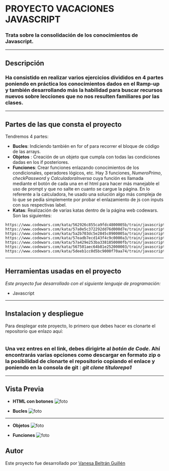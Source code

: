 # PROYECTO VACACIONES JAVASCRIPT

### Trata sobre la consolidación de los conocimientos de Javascript.
---

## Descripción ##
### Ha consistido en realizar varios ejercicios divididos en 4 partes poniendo en práctica los conocimientos dados en el Ramp-up y también desarrollando más la habilidad para buscar recursos nuevos sobre lecciones que no nos resulten familiares por las clases.
---

## Partes de las que consta el proyecto ##

Tendremos 4 partes:
-  **Bucles**: Indiciendo también en for of para recorrer el bloque de código de las arrays.
- **Objetos** : Creación de un objeto que cumpla con todas las condiciones dadas en los if posteriores.
- **Funciones**: Crear funciones enlazando conocimientos de los condicionales, operadores lógicos, etc. Hay 3 funciones, _NumeroPrimo_, _checkPassword_ y _CalculadoraInversa_ cuya función es llamada mediante el botón de cada una en el html para hacer más manejable el uso de prompt y que no salte en cuanto se cargue la página. 
En lo referente a la calculadora, he usado una solución algo más compleja de lo que se pedía simplemente por probar el enlazamiento de js con inputs con sus respectivas label.
- **Katas**: Realización de varias katas dentro de la página web codewars. Son las siguientes:
```
https://www.codewars.com/kata/562926c855ca9fdc4800005b/train/javascript
https://www.codewars.com/kata/57a0e5c372292dd76d000d7e/train/javascript
https://www.codewars.com/kata/5a2b703dc5e2845c0900005a/train/javascript
https://www.codewars.com/kata/57eadb7ecd143f4c9c0000a3/train/javascript
https://www.codewars.com/kata/57a429e253ba3381850000fb/train/javascript
https://www.codewars.com/kata/567501aec64b81e252000003/train/javascript
https://www.codewars.com/kata/5deeb1cc0d5bc9000f70aa74/train/javascript
````



---
## Herramientas usadas en el proyecto ####
_Este proyecto fue desarrollado con el siguiente lenguaje de programación:_ 

* Javascript


---

## Instalacion y despliegue ####
Para desplegar este proyecto, lo primero que debes hacer es clonarte el repositorio que enlazo aquí:

```

```

### Una vez entres en el link, debes dirigirte al _botón de Code_. Ahí encontrarás varias opciones como descargar en formato zip o la posibilidad de clonarte el repositorio copiando el enlace y poniendo en la consola de git : _git clone titulorepo1_
---
## Vista Previa ##
* **HTML con botones**
![foto](/VISTA%20PREVIA.png)

* **Bucles**
![foto](/BUCLES.png)
---

* **Objetos**
![foto](/bojetos.png)

* **Funciones**
![foto](/funciones.png)

## Autor ##
Este proyecto fue desarrollado por [Vanesa Beltrán Guillén](https://github.com/vaneebg)

